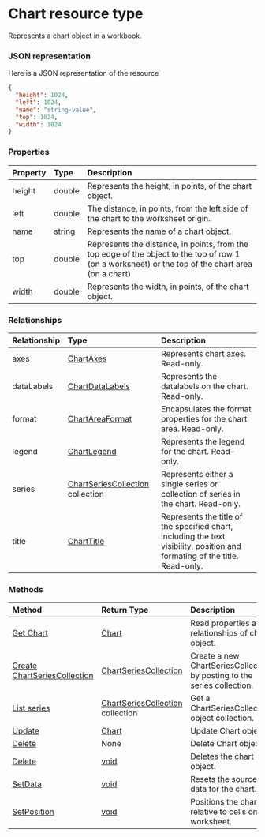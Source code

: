 # Chart resource type

Represents a chart object in a workbook.

### JSON representation

Here is a JSON representation of the resource

<!-- {
  "blockType": "resource",
  "optionalProperties": [

  ],
  "@odata.type": "microsoft.graph.chart"
}-->

```json
{
  "height": 1024,
  "left": 1024,
  "name": "string-value",
  "top": 1024,
  "width": 1024
}

```
### Properties
| Property	   | Type	|Description|
|:---------------|:--------|:----------|
|height|double|Represents the height, in points, of the chart object.|
|left|double|The distance, in points, from the left side of the chart to the worksheet origin.|
|name|string|Represents the name of a chart object.|
|top|double|Represents the distance, in points, from the top edge of the object to the top of row 1 (on a worksheet) or the top of the chart area (on a chart).|
|width|double|Represents the width, in points, of the chart object.|

### Relationships
| Relationship | Type	|Description|
|:---------------|:--------|:----------|
|axes|[ChartAxes](chartaxes.md)|Represents chart axes. Read-only.|
|dataLabels|[ChartDataLabels](chartdatalabels.md)|Represents the datalabels on the chart. Read-only.|
|format|[ChartAreaFormat](chartareaformat.md)|Encapsulates the format properties for the chart area. Read-only.|
|legend|[ChartLegend](chartlegend.md)|Represents the legend for the chart. Read-only.|
|series|[ChartSeriesCollection](chartseriescollection.md) collection|Represents either a single series or collection of series in the chart. Read-only.|
|title|[ChartTitle](charttitle.md)|Represents the title of the specified chart, including the text, visibility, position and formating of the title. Read-only.|

### Methods

| Method		   | Return Type	|Description|
|:---------------|:--------|:----------|
|[Get Chart](../api/chart_get.md) | [Chart](chart.md) |Read properties and relationships of chart object.|
|[Create ChartSeriesCollection](../api/chart_post_series.md) |[ChartSeriesCollection](chartseriescollection.md)| Create a new ChartSeriesCollection by posting to the series collection.|
|[List series](../api/chart_list_series.md) |[ChartSeriesCollection](chartseriescollection.md) collection| Get a ChartSeriesCollection object collection.|
|[Update](../api/chart_update.md) | [Chart](chart.md)	|Update Chart object. |
|[Delete](../api/chart_delete.md) | None |Delete Chart object. |
|[Delete](../api/chart_delete.md)|[void](void.md)|Deletes the chart object.|
|[SetData](../api/chart_setdata.md)|[void](void.md)|Resets the source data for the chart.|
|[SetPosition](../api/chart_setposition.md)|[void](void.md)|Positions the chart relative to cells on the worksheet.|

<!-- uuid: 8fcb5dbc-d5aa-4681-8e31-b001d5168d79
2015-10-25 14:57:30 UTC -->
<!-- {
  "type": "#page.annotation",
  "description": "Chart resource",
  "keywords": "",
  "section": "documentation",
  "tocPath": ""
}-->
